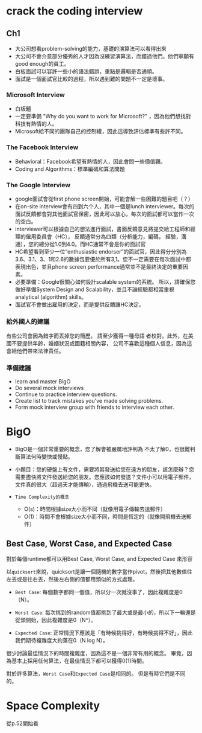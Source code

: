 # crack the coding interview

## Ch1

- 大公司想看problem-solving的能力，基礎的演算法可以看得出來
- 大公司不會介意部分優秀的人才因為沒練習演算法，而錯過他們。他們寧願有good enough的員工。
- 白板面試可以容許一些小的語法錯誤，重點是邏輯是否通順。
- 面試是一個面試官比較的過程，所以遇到難的問題不一定是壞事。

###  Microsoft Interview 

- 白板題
- 一定要準備 "Why do you want to work for Microsoft?" ，因為他們想找對科技有熱情的人。
- Microsoft給不同的團隊自己的控制權，因此這導致評估標準有些許不同。

### The Facebook Interview

- Behavioral：Facebook希望有熱情的人，因此會問一些價值觀。
- Coding and Algorithms：標準編碼和算法問題

###  The Google Interview

-  google面試會從first phone screen開始，可能會解一些困難的題目吧（？）
- 在on-site interview會有四到六个人，其中一個是lunch interviewer。每次的面試反饋都會對其他面試官保密，因此可以放心，每次的面試都可以當作一次的空白。
- interviewer可以根據自己的想法進行面試，書面反饋意見將提交給工程師和經理的僱用委員會（HC）， 反饋通常分為四類（分析能力，編碼，
經驗，溝通），您的總分從1.0到4.0。而HC通常不會是你的面試官
- HC希望看到至少一位“enthusiastic endorser”的面試官，因此得分分別為3.6、3.1、3、1和2.6的數據包要優於所有3,1。您不一定需要在每次面試中都表現出色，並且phone screen performance通常並不是最終決定的重要因素。
- 必要準備：Google很關心如何設計scalable system的系統。 所以，請確保您做好準備System Design and Scalability，並且不論經驗都相當重視analytical (algorithm) skills。
- 面試官不會做出雇用的決定，而是提供反饋讓HC決定。

### 給外國人的建議

有些公司會因為錯字而丟掉您的簡歷。 請至少獲得一種母語
者校對。此外，在美國不要提供年齡，婚姻狀況或國籍相關內容， 公司不喜歡這種個人信息，因為這會給他們帶來法律責任。

### 準備建議

- learn and master BigO
- Do several mock interviews
- Continue to practice interview questions.
- Create list to track mistakes you've made solving problems. 
- Form mock interview group with friends to interview each other. 

# BigO

- BigO是一個非常重要的概念，您了解會被嚴厲地評判為
不太了解0，也很難判斷算法何時變快或慢點。

- 小題目：您的硬盤上有文件，需要將其發送給您在遠方的朋友，該怎麼辦？您需要盡快將文件發送給您的朋友。您應該如何發送？文件小可以用電子郵件，文件真的很大（超過天才能傳輸），通過飛機去送可能更快。

- `Time Complexity的概念`
   - O(s)：時間根據size大小而不同（就像用電子傳輸去送郵件）
   - O(1)：時間不會根據size大小而不同，時間是恆定的（就像開飛機去送郵件）


## Best Case, Worst Case, and Expected Case 

對於每個runtime都可以用Best Case, Worst Case, and Expected Case 來形容

以`quicksort`來說，quicksort是讓一個隨機的數字當作pivot，然後把其他數值往左丟或是往右丟，然後左右側的值都用類似的方式處理。

- `Best Case`: 每個數字都同一個值，所以分一次就沒事了，因此複雜度是0（N）。

- `Worst Case`: 每次挑到的random值都挑到了最大或是最小的，所以下一輪還是從頭開始，因此複雜度是0（N^）。
- `Expected Case`: 正常情況下應該是「有時候挑得好，有時候挑得不好」，因此我們期待複雜度大約落在0（N log N）。


很少討論最佳情況下的時間複雜度，因為這不是一個非常有用的概念。 畢竟，因為基本上採用任何算法，在最佳情況下都可以獲得0(1)時間。

對於許多算法，`Worst Case`和`Expected Case`是相同的。 但是有時它們是不同的。

# Space Complexity 

從p.52開始看
